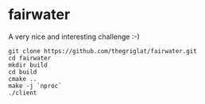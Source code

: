 # fairwater

A very nice and interesting challenge :-)

```
git clone https://github.com/thegriglat/fairwater.git
cd fairwater
mkdir build
cd build
cmake ..
make -j `nproc` 
./client
```
